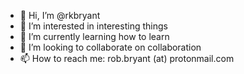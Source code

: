 - 👋 Hi, I’m @rkbryant
- 👀 I’m interested in interesting things
- 🌱 I’m currently learning how to learn
- 💞️ I’m looking to collaborate on collaboration
- 📫 How to reach me: rob.bryant (at) protonmail.com

<!---
rkbryant/rkbryant is a ✨ special ✨ repository because its `README.md` (this file) appears on your GitHub profile.
You can click the Preview link to take a look at your changes.
--->
